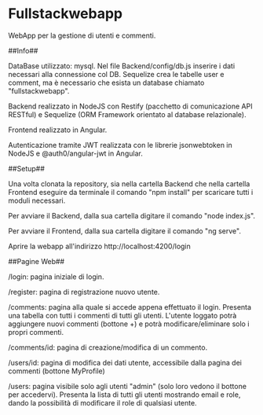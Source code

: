 # Fullstackwebapp

WebApp per la gestione di utenti e commenti.

##Info##

DataBase utilizzato: mysql. Nel file Backend/config/db.js inserire i dati necessari alla connessione col DB.
Sequelize crea le tabelle user e comment, ma è necessario che esista un database chiamato "fullstackwebapp".

Backend realizzato in NodeJS con Restify (pacchetto di comunicazione API RESTful) e Sequelize (ORM Framework orientato al database relazionale).

Frontend realizzato in Angular.

Autenticazione tramite JWT realizzata con le librerie jsonwebtoken in NodeJS e @auth0/angular-jwt in Angular.

##Setup##

Una volta clonata la repository, sia nella cartella Backend che nella cartella Frontend eseguire da terminale il comando "npm install" per scaricare tutti i moduli necessari.

Per avviare il Backend, dalla sua cartella digitare il comando "node index.js".

Per avviare il Frontend, dalla sua cartella digitare il comando "ng serve".

Aprire la webapp all'indirizzo http://localhost:4200/login

##Pagine Web##

/login: pagina iniziale di login. 

/register: pagina di registrazione nuovo utente.

/comments: pagina alla quale si accede appena effettuato il login. Presenta una tabella con tutti i commenti di tutti gli utenti. L'utente loggato potrà aggiungere nuovi commenti (bottone +) e potrà modificare/eliminare solo i propri commenti.

/comments/id: pagina di creazione/modifica di un commento.

/users/id: pagina di modifica dei dati utente, accessibile dalla pagina dei commenti (bottone MyProfile)

/users: pagina visibile solo agli utenti "admin" (solo loro vedono il bottone per accedervi). Presenta la lista di tutti gli utenti mostrando email e role, dando la possibilità di modificare il role di qualsiasi utente.

